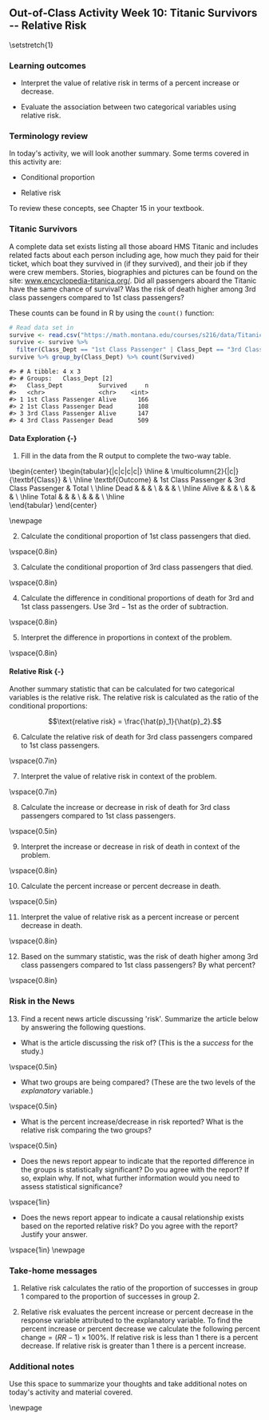 ## Out-of-Class Activity Week 10:  Titanic Survivors -- Relative Risk

\setstretch{1}

### Learning outcomes

* Interpret the value of relative risk in terms of a percent increase or decrease.

* Evaluate the association between two categorical variables using relative risk.

### Terminology review
In today's activity, we will look another summary. Some terms covered in this activity are:

* Conditional proportion

* Relative risk

To review these concepts, see Chapter 15 in your textbook.

<!-- ### Percent increase or percent decrease? -->

<!-- 1.  Last season’s skis are 30\% off original sale price at REI. You want to buy a pair of skis that were originally \$100. How much will you pay?  -->

<!-- \vspace{0.5in} -->

<!-- 2.  What about a pair of skis that were originally \$593 at REI? -->

<!-- \vspace{0.5in} -->

<!-- 3.  The same pair of skis are selling for \$650 at Chalet Sports. What percent higher is this price compared to the \$593 at REI? -->

<!-- \vspace{0.5in} -->

<!-- 4.  You’re on vacation in Spokane and decide to buy a \$450 pair of skis. The sales tax is 6.5\%. How much do you pay in total? -->

<!-- \vspace{0.5in} -->

### Titanic Survivors

A complete data set exists listing all those aboard HMS Titanic and includes related facts about each person including age, how much they paid for their ticket, which boat they survived in (if they survived), and their job if they were crew members. Stories, biographies and pictures can be found on the site: www.encyclopedia-titanica.org/.  Did all passengers aboard the Titanic have the same chance of survival?  Was the risk of death higher among 3rd class passengers compared to 1st class passengers?

These counts can be found in R by using the `count()` function:

```r
# Read data set in
survive <- read.csv("https://math.montana.edu/courses/s216/data/Titanic.csv")
survive <- survive %>%
  filter(Class_Dept == "1st Class Passenger" | Class_Dept == "3rd Class Passenger")
survive %>% group_by(Class_Dept) %>% count(Survived)
```

```
#> # A tibble: 4 x 3
#> # Groups:   Class_Dept [2]
#>   Class_Dept          Survived     n
#>   <chr>               <chr>    <int>
#> 1 1st Class Passenger Alive      166
#> 2 1st Class Passenger Dead       108
#> 3 3rd Class Passenger Alive      147
#> 4 3rd Class Passenger Dead       509
```

#### Data Exploration {-}

1.  Fill in the data from the R output to complete the two-way table.

\begin{center}
\begin{tabular}{|c|c|c|c|}
\hline
 & \multicolumn{2}{|c|}{\textbf{Class}} & \\ \hline
\textbf{Outcome} & 1st Class Passenger & 3rd Class Passenger & Total \\ \hline
 Dead & & &  \\ 
 & & & \\ \hline
 Alive & & &  \\ 
 & & & \\ \hline
 Total & & &  \\ 
 & & & \\ \hline  
\end{tabular}
\end{center}

\newpage

2.  Calculate the conditional proportion of 1st class passengers that died.

\vspace{0.8in}

3.  Calculate the conditional proportion of 3rd class passengers that died.

\vspace{0.8in}

4. Calculate the difference in conditional proportions of death for 3rd and 1st class passengers.  Use 3rd $-$ 1st as the order of subtraction.

\vspace{0.8in}

5. Interpret the difference in proportions in context of the problem.

\vspace{0.8in}

#### Relative Risk {-}

Another summary statistic that can be calculated for two categorical variables is the relative risk.  The relative risk is calculated as the ratio of the conditional proportions:


$$\text{relative risk} = \frac{\hat{p}_1}{\hat{p}_2}.$$


6.  Calculate the relative risk of death for 3rd class passengers compared to 1st class passengers.

\vspace{0.7in}

7.  Interpret the value of relative risk in context of the problem.

\vspace{0.7in}

8. Calculate the increase or decrease in risk of death for 3rd class passengers compared to 1st class passengers.

\vspace{0.5in}

9. Interpret the increase or decrease in risk of death in context of the problem. 

\vspace{0.8in}

10. Calculate the percent increase or percent decrease in death.

\vspace{0.5in}

11. Interpret the value of relative risk as a percent increase or percent decrease in death.

\vspace{0.8in}

12. Based on the summary statistic, was the risk of death higher among 3rd class passengers compared to 1st class passengers? By what percent?

\vspace{0.8in}


### Risk in the News

13.  Find a recent news article discussing 'risk'.  Summarize the article below by answering the following questions.

* What is the article discussing the risk of?  (This is the a *success* for the study.)

\vspace{0.5in}

* What two groups are being compared?  (These are the two levels of the *explanatory* variable.)

\vspace{0.5in}

* What is the percent increase/decrease in risk reported?  What is the relative risk comparing the two groups?

\vspace{0.5in}

* Does the news report appear to indicate that the reported difference in the groups is statistically significant?  Do you agree with the report?  If so, explain why.  If not, what further information would you need to assess statistical significance?

\vspace{1in}

* Does the news report appear to indicate a causal relationship exists based on the reported relative risk?  Do you agree with the report?  Justify your answer.

\vspace{1in}
\newpage


### Take-home messages

1. Relative risk calculates the ratio of the proportion of successes in group 1 compared to the proportion of successes in group 2.

2. Relative risk evaluates the percent increase or percent decrease in the response variable attributed to the explanatory variable.  To find the percent increase or percent decrease we calculate the following $\text{percent change}=(RR - 1)\times 100\%$. If relative risk is less than 1 there is a percent decrease.  If relative risk is greater than 1 there is a percent increase.

### Additional notes

Use this space to summarize your thoughts and take additional notes on today's activity and material covered.

\newpage
